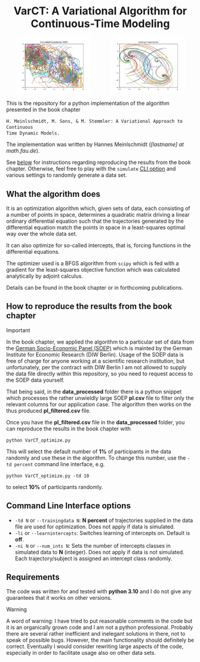 <h1 align="center"">VarCT: A Variational Algorithm for Continuous-Time
Modeling</h1>

<p align="center">
  <img src="pics/interceptsNoLearn_SDE.png" alt="Randomly simulated SDE trajectories" width="40%"/>
  &nbsp;
  &nbsp;
  &nbsp;
  &nbsp;
  &nbsp;
  &nbsp;
  <img src="pics/interceptsNoLearn_result.png" alt="Learned trajectories" width="40%"/>
</p>

This is the repository for a python implementation of the algorithm presented
in the book chapter 
```
H. Meinlschmidt, M. Sons, & M. Stemmler: A Variational Approach to Continuous
Time Dynamic Models.
``` 
The implementation was written by Hannes
Meinlschmidt (*[lastname]
at math.fau.de*). 

See [below](#how-to-reproduce-the-results-from-the-book-chapter) for
instructions regarding reproducing the results from the book
chapter. Otherwise, feel free to play with the `simulate`
[CLI option](#command-line-interface-options) and various settings to randomly generate a data set. 

## What the algorithm does
It is an optimization
algorithm which, given sets of data, each
consisting of a number of points in space, determines a quadratic
matrix driving a linear ordinary differential equation such that the trajectories
generated by the differential equation match the points in space in a
least-squares optimal way over the whole data set. 

It can also optimize for
so-called intercepts, that is, forcing functions in the differential
equations. 

The optimizer used is a BFGS algorithm from `scipy` which is fed
with a gradient for the least-squares objective function which was calculated
analytically by adjoint calculus. 

Details can be found in the book chapter or in forthcoming publications.

## How to reproduce the results from the book chapter
> [!IMPORTANT]
> In the book chapter, we applied the algorithm to a particular set of data from
> the [German Socio-Economic Panel (SOEP)](https://www.diw.de/en/diw_01.c.615551.en/research_infrastructure__socio-economic_panel__soep.html)
> which is mainted by the German Institute for Economic Research (DIW
> Berlin). Usage of the SOEP data is free of charge for anyone working at a
> scientific research institution, but unfortunately, per the contract with DIW
> Berlin I am not allowed to supply the data file directly within this
> repository, so you need to request access to the SOEP data yourself. 

That being said, in the **data_processed** folder there is a python snippet
which processes the rather unwieldly large SOEP **pl.csv** file to filter only
the relevant columns for our application case. The algorithm then works on the
thus produced **pl_filtered.csv** file.

Once you have the **pl_filtered.csv** file in the **data_processed** folder, you can reproduce the
results in the book chapter with
```shell
python VarCT_optimize.py
```
This will select the default number of **1%** of participants in the data randomly and
use these in the algorithm. To change this number, use the `-td percent` command line
interface, e.g.
```shell
python VarCT_optimize.py -td 10
```
to select **10%** of participants randomly.

## Command Line Interface options

 * `-td N` or `--trainingdata N`: **N percent** of
   trajectories supplied in the data file are used for optimization. Does not apply if data is simulated.
 * `-li` or `--learnintercepts`: Switches learning of intercepts on. Default is
   **off**.
 * `-ni N` or `--num_ints N`: Sets the number of intercepts classes in
   simulated data to **N**
   (integer). Does not apply if data is not simulated. Each trajectory/subject
   is assigned an intercept class randomly.

## Requirements
The code was written for and tested with **python 3.10** and I do not give any
guarantees that it works on other versions.
 
> [!WARNING] 
> A word of warning: I have tried to put reasonable comments in the
> code but it is an organically grown code and I am not a python
> professional. Probably there are several rather inefficient and inelegant
> solutions in there, not to speak of possible bugs. However, the main
> functionality should definitely be correct. Eventually I would consider
> rewriting large aspects of the code, especially in order to facilitate usage also on other
> data sets.
